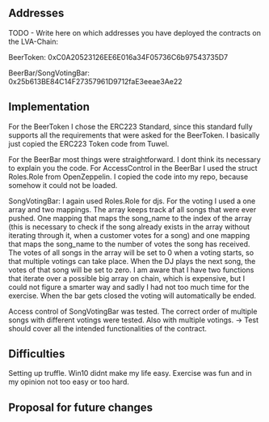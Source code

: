 Addresses
---------------------------
TODO - Write here on which addresses you have deployed the contracts on the LVA-Chain:

BeerToken: 0xC0A20523126EE6E016a34F05736C6b97543735D7

BeerBar/SongVotingBar: 0x25b613BE84C14F27357961D9712faE3eeae3Ae22


Implementation
---------------------------
For the BeerToken I chose the ERC223 Standard, since this standard fully supports all
the requirements that were asked for the BeerToken. I basically just copied the
ERC223 Token code from Tuwel. 

For the BeerBar most things were straightforward. I dont think its necessary to explain you the code.
For AccessControl in the BeerBar I used the struct Roles.Role from OpenZeppelin.
I copied the code into my repo, because somehow it could not be loaded. 

SongVotingBar:
I again used Roles.Role for djs. For the voting I used a one array and two mappings.
The array keeps track af all songs that were ever pushed. One mapping that maps the
song_name to the index of the array (this is necessary to check if the song already
exists in the array without iterating through it, when a customer votes for a song) and
one mapping that maps the song_name to the number of votes the song has received.
The votes of all songs in the array will be set to 0 when a voting starts, so that
multiple votings can take place. When the DJ plays the next song, the votes of that
song will be set to zero. I am aware that I have two functions that iterate over a possible
big array on chain, which is expensive, but I could not figure a smarter way and sadly I had
not too much time for the exercise. When the bar gets closed the voting will automatically be ended.

Access control of SongVotingBar was tested. The correct order of multiple songs with different votings
were tested. Also with multiple votings. -> Test should cover all the intended functionalities of the contract.

Difficulties
---------------------------
Setting up truffle. Win10 didnt make my life easy. Exercise was fun and in my opinion not too easy or too hard.


Proposal for future changes
---------------------------



